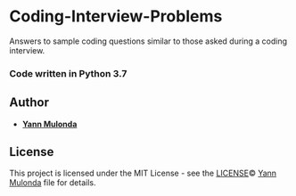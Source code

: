 # Coding-Interview-Problems

Answers to sample coding questions similar to those asked during a coding interview.

### Code written in Python 3.7

## Author

* **[Yann Mulonda](https://github.com/YannMjl)**

## License

This project is licensed under the MIT License - see the [LICENSE](LICENSE)© [Yann Mulonda](https://github.com/YannMjl) file for details.
